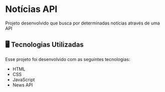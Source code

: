 # Notícias API

Projeto desenvolvido que busca por determinadas notícias através de uma API

## 🖥 Tecnologias Utilizadas

Esse projeto foi desenvolvido com as seguintes tecnologias:

- HTML
- CSS
- JavaScript
- News API